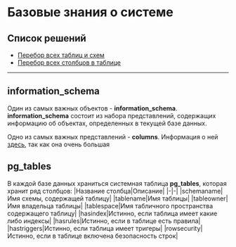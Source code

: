 # Базовые знания о системе
## Список решений
+ [Перебор всех таблиц и схем](iterate-all-tables.sql)
+ [Перебор всех столбцов в таблице](iterate-all-columns-in-table.sql)

___
## information_schema
Один из самых важных объектов - **information_schema**.
**information_schema** состоит из набора представлений, содержащих информацию об объектах, определенных в текущей базе данных.

Одно из самых важных представлений - **columns**.
Информация о ней [здесь](https://www.postgresql.org/docs/current/infoschema-columns.html), так как она очень большая

## pg_tables 
В каждой базе данных храниться системная таблица **pg_tables**, которая хранит ряд столбцов:
|Название столбца|Описание| 
|-|-|
|schemaname|Имя схемы, содержащей таблицу|
|tablename|Имя таблицы|
|tableowner|Имя владельца таблицы|
|tablespace|Имя табличного пространства содержащего таблицу|
|hasindex|Истинно, если таблица имеет какие либо индексы|
|hasrules|Истинно, если в таблице есть правила|
|hastriggers|Истинно, если таблица имеет тригеры|
|rowsecurity|Истинно, если в таблице включена безопасность строк|